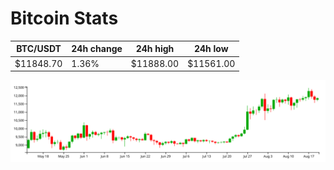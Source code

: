 # Bitcoin Stats

BTC/USDT|24h change|24h high|24h low|
|---|---|---|---|
|$11848.70|1.36%|$11888.00|$11561.00|

<img src="./chart.svg">
